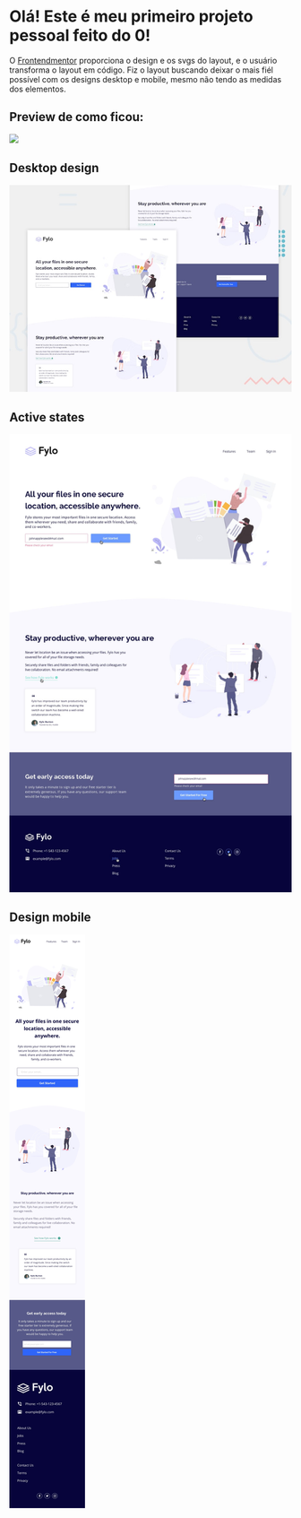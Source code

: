 # Olá! Este é meu primeiro projeto pessoal feito do 0!

O <a href="www.frontendmentor.io">Frontendmentor</a> proporciona o design e os svgs do layout, e o usuário transforma o layout em código.
Fiz o layout buscando deixar o mais fiél possível com os designs desktop e mobile, mesmo não tendo as medidas dos elementos.

## Preview de como ficou:
<img src="/fylo.gif">

## Desktop design
<img width="800" src="design/desktop-preview.jpg">

## Active states
<img width="800" src="design/active-states.jpg">

## Design mobile
<img src="design/mobile-design.jpg">

